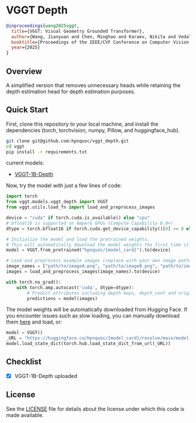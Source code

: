 
<h1>VGGT Depth</h1>

```bibtex
@inproceedings{wang2025vggt,
  title={VGGT: Visual Geometry Grounded Transformer},
  author={Wang, Jianyuan and Chen, Minghao and Karaev, Nikita and Vedaldi, Andrea and Rupprecht, Christian and Novotny, David},
  booktitle={Proceedings of the IEEE/CVF Conference on Computer Vision and Pattern Recognition},
  year={2025}
}
```

## Overview

A simplified version that removes unnecessary heads while retaining the depth estimation head for depth estimation purposes.

## Quick Start

First, clone this repository to your local machine, and install the dependencies (torch, torchvision, numpy, Pillow, and huggingface_hub).

```bash
git clone git@github.com:hpnquoc/vggt_depth.git 
cd vggt
pip install -r requirements.txt
```

current models:

- [VGGT-1B-Depth](https://huggingface.co/hpnquoc/VGGT-1B-Depth)

Now, try the model with just a few lines of code:

```python
import torch
from vggt.models.vggt_depth import VGGT
from vggt.utils.load_fn import load_and_preprocess_images

device = "cuda" if torch.cuda.is_available() else "cpu"
# bfloat16 is supported on Ampere GPUs (Compute Capability 8.0+) 
dtype = torch.bfloat16 if torch.cuda.get_device_capability()[0] >= 8 else torch.float16

# Initialize the model and load the pretrained weights.
# This will automatically download the model weights the first time it's run, which may take a while.
model = VGGT.from_pretrained("hpnquoc/{model_card}").to(device)

# Load and preprocess example images (replace with your own image paths)
image_names = ["path/to/imageA.png", "path/to/imageB.png", "path/to/imageC.png"]  
images = load_and_preprocess_images(image_names).to(device)

with torch.no_grad():
    with torch.amp.autocast('cuda', dtype=dtype):
        # Predict attributes including depth maps, depth_conf and original images.
        predictions = model(images)
```

The model weights will be automatically downloaded from Hugging Face. If you encounter issues such as slow loading, you can manually download them [here](https://huggingface.co/hpnquoc/VGGT-1B-Depth/resolve/main/model.pt) and load, or:

```python
model = VGGT()
_URL = "https://huggingface.co/hpnquoc/{model_card}/resolve/main/model.pt"
model.load_state_dict(torch.hub.load_state_dict_from_url(_URL))
```

## Checklist

- [X] VGGT-1B-Depth uploaded

## License

See the [LICENSE](./LICENSE.txt) file for details about the license under which this code is made available.
